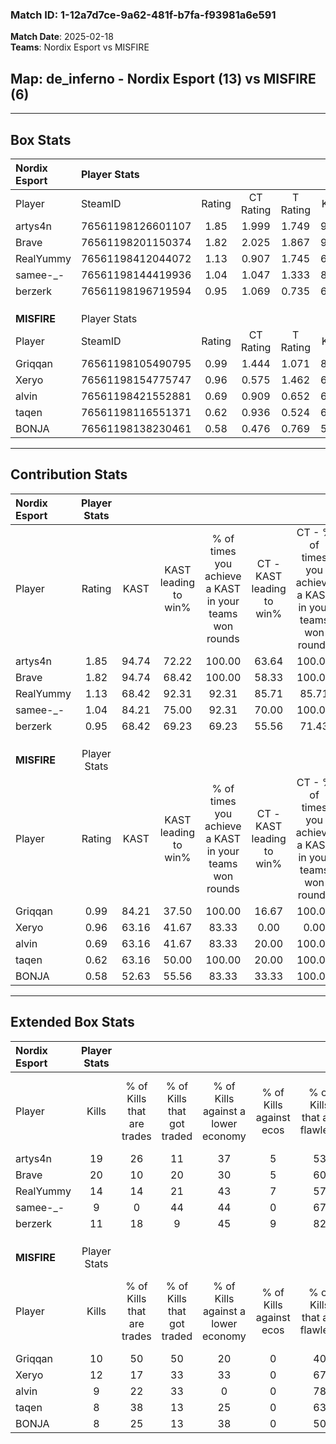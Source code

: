 ### Match ID: 1-12a7d7ce-9a62-481f-b7fa-f93981a6e591  
**Match Date**: 2025-02-18  
**Teams**: Nordix Esport vs MISFIRE  

## **Map**: de_inferno - Nordix Esport (13) vs MISFIRE (6)  
---  

## Box Stats  

| **Nordix Esport** | Player Stats      |        |           |          |       |       |       |         |        |      |     |
| :- | :- | :-: | :-: | :-: | :-: | :-: | :-: | :-: | :-: | :-: | :-: |
| Player            | SteamID           | Rating | CT Rating | T Rating | KAST  |  ADR  | Kills | Assists | Deaths | K/D  | HS% |
| artys4n           | 76561198126601107 |  1.85  |   1.999   |  1.749   | 94.74 | 121.8 |  19   |   12    |   8    | 2.38 | 52  |
| Brave             | 76561198201150374 |  1.82  |   2.025   |  1.867   | 94.74 | 115.3 |  20   |    7    |   9    | 2.22 | 50  |
| RealYummy         | 76561198412044072 |  1.13  |   0.907   |  1.745   | 68.42 | 79.6  |  14   |    3    |   12   | 1.17 | 35  |
| samee-_-          | 76561198144419936 |  1.04  |   1.047   |  1.333   | 84.21 | 61.8  |   9   |    7    |   10   | 0.90 | 55  |
| berzerk           | 76561198196719594 |  0.95  |   1.069   |  0.735   | 68.42 | 49.9  |  11   |    1    |   10   | 1.10 | 36  |
|                   |                   |        |           |          |       |       |       |         |        |      |     |
|                   |                   |        |           |          |       |       |       |         |        |      |     |
|                   |                   |        |           |          |       |       |       |         |        |      |     |
| **MISFIRE**       | Player Stats      |        |           |          |       |       |       |         |        |      |     |
| Player            | SteamID           | Rating | CT Rating | T Rating | KAST  |  ADR  | Kills | Assists | Deaths | K/D  | HS% |
| Griqqan           | 76561198105490795 |  0.99  |   1.444   |  1.071   | 84.21 | 78.1  |  10   |    5    |   15   | 0.67 | 60  |
| Xeryo             | 76561198154775747 |  0.96  |   0.575   |  1.462   | 63.16 | 81.8  |  12   |    4    |   14   | 0.86 | 58  |
| alvin             | 76561198421552881 |  0.69  |   0.909   |  0.652   | 63.16 | 49.2  |   9   |    4    |   15   | 0.60 | 77  |
| taqen             | 76561198116551371 |  0.62  |   0.936   |  0.524   | 63.16 | 47.7  |   8   |    0    |   15   | 0.53 | 25  |
| BONJA             | 76561198138230461 |  0.58  |   0.476   |  0.769   | 52.63 | 65.1  |   8   |    3    |   16   | 0.50 | 50  |
---  

## Contribution Stats  

| **Nordix Esport** | Player Stats |       |                      |                                                        |                           |                                                             |                          |                                                            |
| :- | :-: | :-: | :-: | :-: | :-: | :-: | :-: | :-: |
| Player            |    Rating    | KAST  | KAST leading to win% | % of times you achieve a KAST in your teams won rounds | CT - KAST leading to win% | CT - % of times you achieve a KAST in your teams won rounds | T - KAST leading to win% | T - % of times you achieve a KAST in your teams won rounds |
| artys4n           |     1.85     | 94.74 |        72.22         |                         100.00                         |           63.64           |                           100.00                            |          85.71           |                           100.00                           |
| Brave             |     1.82     | 94.74 |        68.42         |                         100.00                         |           58.33           |                           100.00                            |          85.71           |                           100.00                           |
| RealYummy         |     1.13     | 68.42 |        92.31         |                         92.31                          |           85.71           |                            85.71                            |          100.00          |                           100.00                           |
| samee-_-          |     1.04     | 84.21 |        75.00         |                         92.31                          |           70.00           |                           100.00                            |          83.33           |                           83.33                            |
| berzerk           |     0.95     | 68.42 |        69.23         |                         69.23                          |           55.56           |                            71.43                            |          100.00          |                           66.67                            |
|                   |              |       |                      |                                                        |                           |                                                             |                          |                                                            |
|                   |              |       |                      |                                                        |                           |                                                             |                          |                                                            |
|                   |              |       |                      |                                                        |                           |                                                             |                          |                                                            |
| **MISFIRE**       | Player Stats |       |                      |                                                        |                           |                                                             |                          |                                                            |
| Player            |    Rating    | KAST  | KAST leading to win% | % of times you achieve a KAST in your teams won rounds | CT - KAST leading to win% | CT - % of times you achieve a KAST in your teams won rounds | T - KAST leading to win% | T - % of times you achieve a KAST in your teams won rounds |
| Griqqan           |     0.99     | 84.21 |        37.50         |                         100.00                         |           16.67           |                           100.00                            |          50.00           |                           100.00                           |
| Xeryo             |     0.96     | 63.16 |        41.67         |                         83.33                          |           0.00            |                            0.00                             |          55.56           |                           100.00                           |
| alvin             |     0.69     | 63.16 |        41.67         |                         83.33                          |           20.00           |                           100.00                            |          57.14           |                           80.00                            |
| taqen             |     0.62     | 63.16 |        50.00         |                         100.00                         |           20.00           |                           100.00                            |          71.43           |                           100.00                           |
| BONJA             |     0.58     | 52.63 |        55.56         |                         83.33                          |           33.33           |                           100.00                            |          66.67           |                           80.00                            |
---  

## Extended Box Stats  

| **Nordix Esport** | Player Stats |                            |                            |                                    |                         |                              |                                 |        |                             |                                     |                          |                               |                            |
| :- | :-: | :-: | :-: | :-: | :-: | :-: | :-: | :-: | :-: | :-: | :-: | :-: | :-: |
| Player            |    Kills     | % of Kills that are trades | % of Kills that got traded | % of Kills against a lower economy | % of Kills against ecos | % of Kills that are flawless | % of Kills that are close duels | Deaths | % of Deaths that get traded | % of Deaths against a lower economy | % of Deaths against ecos | % of Deaths that are flawless | % of Deaths that are close |
| artys4n           |      19      |             26             |             11             |                 37                 |            5            |              53              |                5                |   8    |             25              |                 25                  |            0             |              25               |             13             |
| Brave             |      20      |             10             |             20             |                 30                 |            5            |              60              |                5                |   9    |             44              |                 11                  |            0             |              67               |             33             |
| RealYummy         |      14      |             14             |             21             |                 43                 |            7            |              57              |                0                |   12   |             25              |                 25                  |            8             |              50               |             0              |
| samee-_-          |      9       |             0              |             44             |                 44                 |            0            |              67              |               11                |   10   |             40              |                 20                  |            0             |              40               |             10             |
| berzerk           |      11      |             18             |             9              |                 45                 |            9            |              82              |                9                |   10   |              0              |                 20                  |            0             |              70               |             0              |
|                   |              |                            |                            |                                    |                         |                              |                                 |        |                             |                                     |                          |                               |                            |
|                   |              |                            |                            |                                    |                         |                              |                                 |        |                             |                                     |                          |                               |                            |
|                   |              |                            |                            |                                    |                         |                              |                                 |        |                             |                                     |                          |                               |                            |
| **MISFIRE**       | Player Stats |                            |                            |                                    |                         |                              |                                 |        |                             |                                     |                          |                               |                            |
| Player            |    Kills     | % of Kills that are trades | % of Kills that got traded | % of Kills against a lower economy | % of Kills against ecos | % of Kills that are flawless | % of Kills that are close duels | Deaths | % of Deaths that get traded | % of Deaths against a lower economy | % of Deaths against ecos | % of Deaths that are flawless | % of Deaths that are close |
| Griqqan           |      10      |             50             |             50             |                 20                 |            0            |              40              |               20                |   15   |             27              |                 20                  |            0             |              73               |             7              |
| Xeryo             |      12      |             17             |             33             |                 33                 |            0            |              67              |                0                |   14   |             21              |                 14                  |            7             |              57               |             7              |
| alvin             |      9       |             22             |             33             |                 0                  |            0            |              78              |                0                |   15   |             13              |                 13                  |            0             |              60               |             0              |
| taqen             |      8       |             38             |             13             |                 25                 |            0            |              63              |               13                |   15   |             13              |                  7                  |            0             |              67               |             7              |
| BONJA             |      8       |             25             |             13             |                 38                 |            0            |              50              |               25                |   16   |             25              |                 19                  |            0             |              63               |             6              |
